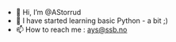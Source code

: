 - 👋 Hi, I’m @AStorrud
- 🌱 I have started learning basic Python - a bit ;)
- 📫 How to reach me : ays@ssb.no

<!---
AStorrud/AStorrud is a ✨ special ✨ repository because its `README.md` (this file) appears on your GitHub profile.
You can click the Preview link to take a look at your changes.
--->
